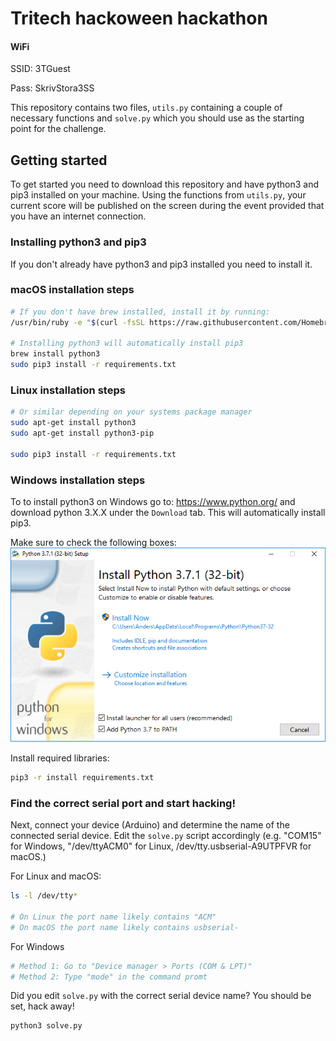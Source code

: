 # Tritech hackoween hackathon

#### WiFi
SSID: 3TGuest

Pass: SkrivStora3SS


This repository contains two files, `utils.py` containing a couple of necessary functions and `solve.py` which you should use as the starting point for the challenge.

## Getting started
To get started you need to download this repository and have python3 and pip3 installed on your machine. Using the functions from `utils.py`, your current score will be published on the screen during the event provided that you have an internet connection.


### Installing python3 and pip3
If you don't already have python3 and pip3 installed you need to install it. 


### macOS installation steps
``` bash
# If you don't have brew installed, install it by running:
/usr/bin/ruby -e "$(curl -fsSL https://raw.githubusercontent.com/Homebrew/install/master/install)"

# Installing python3 will automatically install pip3
brew install python3
sudo pip3 install -r requirements.txt
```


### Linux installation steps
``` bash
# Or similar depending on your systems package manager
sudo apt-get install python3
sudo apt-get install python3-pip

sudo pip3 install -r requirements.txt
```


### Windows installation steps
To to install python3 on Windows go to: <https://www.python.org/> and download python 3.X.X under the `Download` tab.
This will automatically install pip3.

Make sure to check the following boxes:
![](/images/windows_python_setup.png)

Install required libraries:
``` bash
pip3 -r install requirements.txt
```


### Find the correct serial port and start hacking!
Next, connect your device (Arduino) and determine the name of the connected serial device. Edit the `solve.py` script accordingly (e.g. "COM15" for Windows, "/dev/ttyACM0" for Linux, /dev/tty.usbserial-A9UTPFVR for macOS.)

For Linux and macOS:
``` bash
ls -l /dev/tty*

# On Linux the port name likely contains "ACM"
# On macOS the port name likely contains usbserial-

```

For Windows
```bash
# Method 1: Go to "Device manager > Ports (COM & LPT)"
# Method 2: Type "mode" in the command promt
```

Did you edit `solve.py` with the correct serial device name? You should be set, hack away!
```bash
python3 solve.py
```
